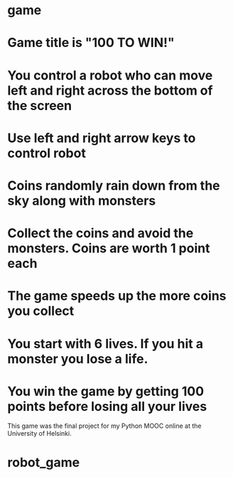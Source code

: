 # game
# Game title is "100 TO WIN!"
# You control a robot who can move left and right across the bottom of the screen
# Use left and right arrow keys to control robot
# Coins randomly rain down from the sky along with monsters
# Collect the coins and avoid the monsters. Coins are worth 1 point each
# The game speeds up the more coins you collect
# You start with 6 lives. If you hit a monster you lose a life. 
# You win the game by getting 100 points before losing all your lives

This game was the final project for my Python MOOC online at the University of Helsinki.

# robot_game
